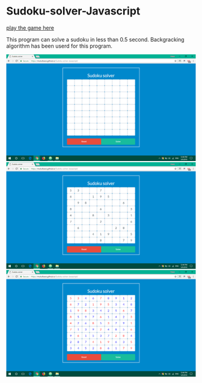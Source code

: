 # Sudoku-solver-Javascript

[play the game here](https://mukulbarai.github.io/Sudoku-solver/)

This program can solve a sudoku in less than 0.5 second. Backgracking algorithm has been userd for this program.

<img src="images/Screenshot(47).png">
<img src="images/Screenshot(45).png">
<img src="images/Screenshot(46).png">
